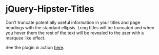 jQuery-Hipster-Titles
=====================

Don't truncate potentially useful information in your titles and page headings with the standard ellipsis. Long titles will be truncated and when you hover them the rest of the text will be revealed to the user with a marquee like effect.

See the plugin in action <a href="http://vheissu.github.io/jQuery-Hipster-Titles/">here</a>.

